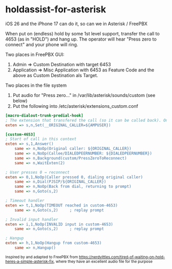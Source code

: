 # holdassist-for-asterisk
iOS 26 and the iPhone 17 can do it, so can we in Asterisk / FreePBX

When put on (endless) hold by some 1st level support, transfer the call to 4653 (as in "HOLD") and hang up. The operator will hear "Press zero to connect" and your phone will ring.

Two places in FreePBX GUI:
1. Admin => Custom Destination with target 6453
2. Application => Misc Application with 6453 as Feature Code and the above as Custom Destination als Target.

Two places in the file system
1. Put audio for "Press zero..." in /var/lib/asterisk/sounds/custom (see below)
2. Put the following into /etc/asterisk/extensions_custom.conf

```ini
[macro-dialout-trunk-predial-hook]
; The extension that transfered the call (so it can be called back). Only available before dialing, so it must be put in a global variable
exten => s,n,Set(__ORIGINAL_CALLER=${AMPUSER})

[custom-4653]
; Start of call in this context
exten => s,1,Answer()
    same => n,NoOp(Original caller: ${ORIGINAL_CALLER})
    same => n,NoOp(Callee/DIALEDPEERNUMBER: ${DIALEDPEERNUMBER})
    same => n,Background(custom/PressZeroToReconnect)
    same => n,WaitExten(2)

; User presses 0 → reconnect
exten => 0,1,NoOp(Caller pressed 0, dialing original caller)
    same => n,Dial(PJSIP/${ORIGINAL_CALLER})
    same => n,NoOp(Back from dial, returning to prompt)
    same => n,Goto(s,2)

; Timeout handler
exten => t,1,NoOp(TIMEOUT reached in custom-4653)
    same => n,Goto(s,2)     ; replay prompt

; Invalid input handler
exten => i,1,NoOp(INVALID input in custom-4653)
    same => n,Goto(s,2)     ; replay prompt

; Hangup
exten => h,1,NoOp(Hangup from custom-4653)
    same => n,Hangup()
```
<sub>Inspired by and adapted to FreePBX from https://nerdvittles.com/tired-of-waiting-on-hold-heres-a-simple-asterisk-fix, where they have an excellent audio file for the purpose</sub>
